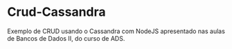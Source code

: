 # Crud-Cassandra
Exemplo de CRUD usando o Cassandra com NodeJS apresentado nas aulas de Bancos de Dados II, do curso de ADS.
